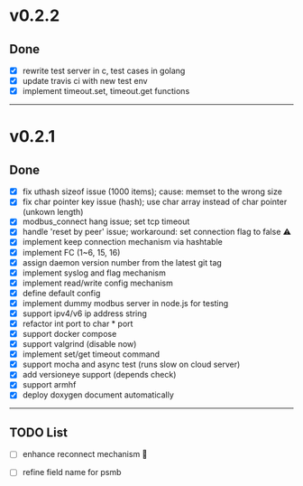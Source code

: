 # v0.2.2

## Done
- [x] rewrite test server in c, test cases in golang
- [x] update travis ci with new test env
- [x] implement timeout.set, timeout.get functions

---

# v0.2.1

## Done
- [x] fix uthash sizeof issue (1000 items); cause: memset to the wrong size 
- [x] fix char pointer key issue (hash); use char array instead of char pointer (unkown length)
- [x] modbus_connect hang issue; set tcp timeout
- [x] handle 'reset by peer' issue; workaround: set connection flag to false :warning:
- [x] implement keep connection mechanism via hashtable
- [x] implement FC (1~6, 15, 16)
- [x] assign daemon version number from the latest git tag
- [x] implement syslog and flag mechanism
- [x] implement read/write config mechanism
- [x] define default config
- [x] implement dummy modbus server in node.js for testing
- [x] support ipv4/v6 ip address string
- [x] refactor int port to char * port
- [x] support docker compose
- [x] support valgrind (disable now)
- [x] implement set/get timeout command
- [x] support mocha and async test (runs slow on cloud server)
- [x] add versioneye support (depends check)
- [x] support armhf
- [x] deploy doxygen document automatically

---

## TODO List

- [ ] enhance reconnect mechanism :clap:
- [ ] refine field name for psmb

